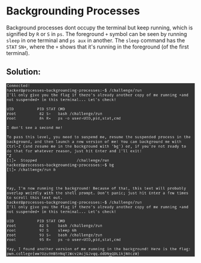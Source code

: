 # Backgrounding Processes

Background processes dont occupy the terminal but keep running, which is signified by `R` or `S` in `ps`. The foreground `+` symbol can be seen by running `sleep` in one terminal and `ps aux` in another. The `sleep` command has the `STAT` `SN+`, where the `+` shows that it's running in the foreground (of the first terminal).


## Solution:

![solution](06_Backgrounding_Processes.png)
